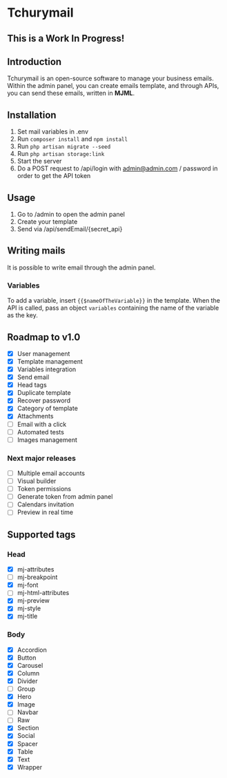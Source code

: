 # Tchurymail

## This is a Work In Progress!

## Introduction

Tchurymail is an open-source software to manage your business emails. Within the admin panel, you can create emails
template, and through APIs, you can send these emails, written in **MJML**.

## Installation

1. Set mail variables in .env
2. Run `composer install` and `npm install`
3. Run `php artisan migrate --seed`
4. Run `php artisan storage:link`
5. Start the server
6. Do a POST request to /api/login with admin@admin.com / password in order to get the API token

## Usage

1. Go to /admin to open the admin panel
2. Create your template
3. Send via /api/sendEmail/{secret_api}

## Writing mails

It is possible to write email through the admin panel.

### Variables

To add a variable, insert `{{$nameOfTheVariable}}` in the template. When the API is called, pass an object `variables`
containing the name of the variable as the key.

## Roadmap to v1.0

- [x] User management
- [x] Template management
- [x] Variables integration
- [x] Send email
- [x] Head tags
- [x] Duplicate template
- [x] Recover password
- [x] Category of template
- [x] Attachments
- [ ] Email with a click
- [ ] Automated tests
- [ ] Images management

### Next major releases

- [ ] Multiple email accounts
- [ ] Visual builder
- [ ] Token permissions
- [ ] Generate token from admin panel
- [ ] Calendars invitation
- [ ] Preview in real time

## Supported tags

### Head

- [x]  mj-attributes
- [ ]  mj-breakpoint
- [x]  mj-font
- [ ]  mj-html-attributes
- [x]  mj-preview
- [x]  mj-style
- [x]  mj-title

### Body

- [x]  Accordion
- [x]  Button
- [x]  Carousel
- [x]  Column
- [x]  Divider
- [ ]  Group
- [x]  Hero
- [x]  Image
- [ ]  Navbar
- [ ]  Raw
- [x]  Section
- [x]  Social
- [x]  Spacer
- [x]  Table
- [x]  Text
- [x]  Wrapper
